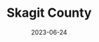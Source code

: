 ---
title: "Skagit County"
cc-type: county
date: 2023-06-24
hashtag: skagit-county
state:
  - Washington
tags:
  - county
  - Washington
---